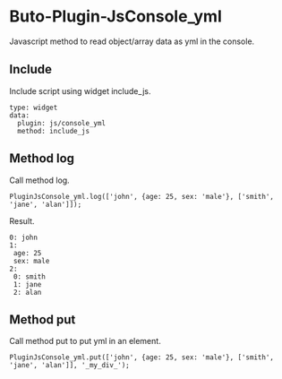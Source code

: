 # Buto-Plugin-JsConsole_yml
Javascript method to read object/array data as yml in the console.

## Include
Include script using widget include_js.
```
type: widget
data:
  plugin: js/console_yml
  method: include_js
```

## Method log
Call method log.
```
PluginJsConsole_yml.log(['john', {age: 25, sex: 'male'}, ['smith', 'jane', 'alan']]);
```
Result.
```
0: john
1: 
 age: 25
 sex: male
2: 
 0: smith
 1: jane
 2: alan
```
## Method put
Call method put to put yml in an element.
```
PluginJsConsole_yml.put(['john', {age: 25, sex: 'male'}, ['smith', 'jane', 'alan']], '_my_div_');
```
